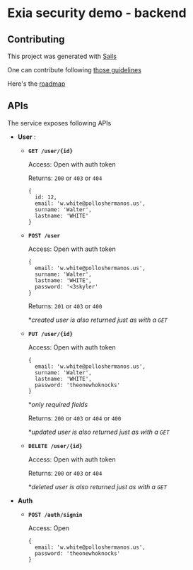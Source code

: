 # Exia security demo - backend

## Contributing

This project was generated with [Sails](http://sailsjs.org)

One can contribute following [those guidelines](http://stackoverflow.com/questions/4384776/how-do-i-contribute-to-others-code-in-github)

Here's the [roadmap](ROADMAP.md)

## APIs

The service exposes following APIs

- **User** :

  - **`GET /user/{id}`**
    
    Access: Open with auth token
    
    Returns: `200` or `403` or `404`
    ```
    {
      id: 12,
      email: 'w.white@polloshermanos.us',
      surname: 'Walter',
      lastname: 'WHITE'
    }
    ```
  
  - **`POST /user`**
    
    Access: Open with auth token
    
    ```
    {
      email: 'w.white@polloshermanos.us',
      surname: 'Walter',
      lastname: 'WHITE',
      password: '<3skyler'
    }
    ```
    
    Returns: `201` or `403` or `400`
    
    **created user is also returned just as with a `GET`*
  
  - **`PUT /user/{id}`**
    
    Access: Open with auth token
    
    ```
    {
      email: 'w.white@polloshermanos.us',
      surname: 'Walter',
      lastname: 'WHITE',
      password: 'theonewhoknocks'
    }
    ```
    
    **only required fields*
    
    Returns: `200` or `403` or `404` or `400`
    
    **updated user is also returned just as with a `GET`*
  
  - **`DELETE /user/{id}`**
    
    Access: Open with auth token
    
    Returns: `200` or `403` or `404`
    
    **deleted user is also returned just as with a `GET`*

- **Auth**
  
  - **`POST /auth/signin`**
    
    Access: Open
    
    ```
    {
      email: 'w.white@polloshermanos.us',
      password: 'theonewhoknocks'
    }
    ```
